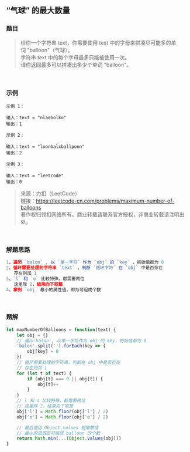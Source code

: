 ## “气球” 的最大数量

### 题目
> 给你一个字符串 text，你需要使用 text 中的字母来拼凑尽可能多的单词 "balloon"（气球）。<br>
字符串 text 中的每个字母最多只能被使用一次。<br>
请你返回最多可以拼凑出多少个单词 "balloon"。

<br>

### 示例
```
示例 1：

输入：text = "nlaebolko"
输出：1
```

```
示例 2：

输入：text = "loonbalxballpoon"
输出：2
```

```
示例 3：

输入：text = "leetcode"
输出：0
```

>来源：力扣（LeetCode）<br>
链接：https://leetcode-cn.com/problems/maximum-number-of-balloons<br>
著作权归领扣网络所有。商业转载请联系官方授权，非商业转载请注明出处。

<br>

### 解题思路
```javascript
1、遍历 `balon` , 以 `单一字符` 作为 `obj` 的 `key` ，初始值都为 0
2、循环需要处理的字符串 `text` ，判断 `循环字符` 在 `obj` 中是否存在
   存在则加 1
3、`l` 和 `o` 比较特殊，都需要两位
   这里除 2，结果向下取整
4、拿到 `obj` 最小的属性值，即为可组成个数
```

<br>

### 题解
```javascript
let maxNumberOfBalloons = function(text) {
    let obj = {}
    // 遍历'balon', 以单一字符作为 obj 的 key，初始值都为 0
    'balon'.split('').forEach(key => {
        obj[key] = 0
    })
    // 循环需要处理的字符串，判断在 obj 中是否存在
    // 存在则加 1
    for (let t of text) {
        if (obj[t] === 0 || obj[t]) {
            obj[t]++
        }
    }
    // l 和 o 比较特殊，都需要两位
    // 这里除 2，结果向下取整
    obj['l'] = Math.floor(obj['l'] / 2)
    obj['o'] = Math.floor(obj['o'] / 2)

    // 最后使用 Object.values 提取数值
    // 最小的值既是可组成 balloon 的个数
    return Math.min(...(Object.values(obj)))
}
```

<br>